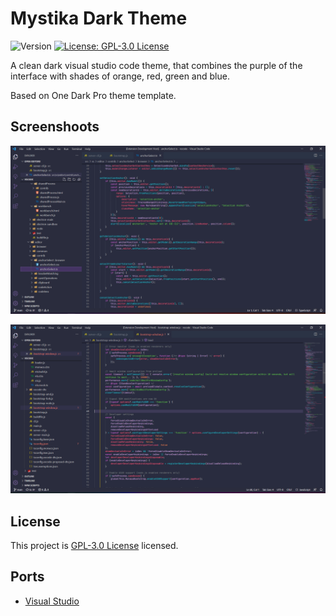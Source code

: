 # Mystika Dark Theme
![Version](https://img.shields.io/badge/version-1.1.0-blue.svg?cacheSeconds=2592000) [![License: GPL-3.0 License](https://img.shields.io/github/license/Bastianpv/mystika-dark-theme)](https://github.com/Bastianpv/mystika-dark-theme/blob/master/LICENSE)

A clean dark visual studio code theme, that combines the purple of the interface with shades of orange, red, green and blue.

Based on One Dark Pro theme template.
## Screenshoots
![Screenshoot 1](https://raw.githubusercontent.com/Bastianpv/mystika-dark-theme/main/Screenshots/screenshoot1.png?)

![Screenshoot 2](https://raw.githubusercontent.com/Bastianpv/mystika-dark-theme/main/Screenshots/screenshoot2.png?)
## License
This project is [GPL-3.0 License](https://github.com/Bastianpv/mystika-dark-theme/blob/master/LICENSE) licensed.

## Ports
 - [Visual Studio](https://github.com/Bastianpv/mystika-dark-theme-vs)
